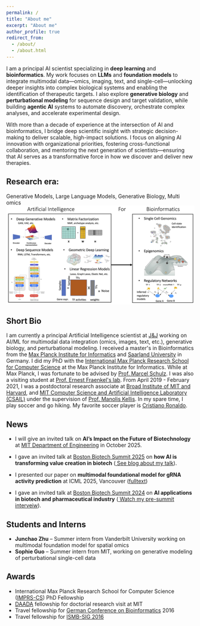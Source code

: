 ```yaml
---
permalink: /
title: "About me"
excerpt: "About me"
author_profile: true
redirect_from: 
  - /about/
  - /about.html
---
```

I am a principal AI scientist specializing in **deep learning** and **bioinformatics**. My work focuses on **LLMs** and **foundation models** to integrate multimodal data—omics, imaging, text, and single-cell—unlocking deeper insights into complex biological systems and enabling the identification of therapeutic targets. I also explore **generative biology** and **perturbational modeling** for sequence design and target validation, while building **agentic AI** systems to automate discovery, orchestrate complex analyses, and accelerate experimental design.

With more than a decade of experience at the intersection of AI and bioinformatics, I bridge deep scientific insight with strategic decision-making to deliver scalable, high-impact solutions. I focus on aligning AI innovation with organizational priorities, fostering cross-functional collaboration, and mentoring the next generation of scientists—ensuring that AI serves as a transformative force in how we discover and deliver new therapies.

## Research era:
 Generative Models, Large Language Models, Generative Biology, Multi omics
 <br/><img src='/images/Azim_ResearchSummaryFinal.png'>


## Short Bio
I am currently a principal Artificial Intelligence scientist at [J&J](https://www.jnj.com/) working on AI/ML for multimodal data integration (omics, images, text, etc.), generative biology, and perturbational modeling. I received a master's in Bioinformatics from the [Max Planck Institute for Informatics](https://www.mpi-inf.mpg.de/home/) and [Saarland University](https://zbi-www.bioinf.uni-sb.de/en) in Germany. I did my PhD with the [International Max Planck Research School for Computer Science](https://www.imprs-cs.de/) at the Max Planck Institute for Informatics. While at Max Planck, I was fortunate to be advised by [Prof. Marcel Schulz](https://schulzlab.github.io/MS.html). I was also a visiting student at [Prof. Ernest Fraenkel's lab](http://fraenkel.mit.edu/).
 From April 2019 - February 2021, I was a postdoctoral research associate at [Broad Institute of MIT and Harvard](https://www.broadinstitute.org/), and [MIT Computer Science and Artificial Intelligence Laboratory (CSAIL)](https://www.csail.mit.edu/) under the supervision  of [Prof. Manolis Kellis](http://compbio.mit.edu/compbio.html). In my spare time, I play soccer and go hiking. My favorite soccer player is [Cristiano Ronaldo](https://www.youtube.com/watch?v=OUKGsb8CpF8&t=412s).


## News
 * I will give an invited talk on **AI’s Impact on the Future of Biotechnology** at [MIT Department of Engineering](https://neet.mit.edu/threads/lm) in October 2025.
* I gave an invited talk at [Boston Biotech Summit 2025](https://bostonbiotechnologysummit.com/program/speakers/) on **how AI is transforming value creation in biotech** ([ See blog about my talk](https://www.cpl.com/blog/2025/07/ai-transforms-digital-health-key-insights-from-recent-biotech-summits)).
  
* I presented our paper on  **multimodal foundational model for gRNA activity prediction** at ICML 2025, Vancouver ([fulltext](https://openreview.net/pdf/53cf4d58ae4c7f9bee4b2f82d0d81d4a54fe65bb.pdf)) 
*  I gave an invited talk at [Boston Biotech Summit 2024](https://bostonbiotechnologysummit.com/program/speakers/) on **AI applications in biotech and pharmaceutical industry** ([ Watch my pre-summit interveiw](https://www.youtube.com/watch?v=enxpQX6PFiQ)).

## Students and Interns

*  **Junchao Zhu** – Summer intern from Vanderbilt University working on  multimodal foundation model for spatial omics
*  **Sophie Guo** – Summer intern from MIT, working on generative modeling of perturbational single-cell data
  
 

## Awards
* International Max Planck Research School for Computer Science ([IMPRS-CS](https://www.imprs-cs.de/)) PhD Fellowship
* [DAADA](https://www.daad.de/en/) fellowship for doctorial research visit at MIT
* Travel fellowship for [German Conference on Bioinformatics](https://gcb2019.de/) 2016
* Travel fellowship for [ISMB-SIG 2016](https://irbgroup.org/)
